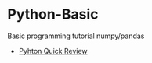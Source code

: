 # Python-Basic
Basic programming tutorial numpy/pandas

* [Pyhton Quick Review](https://github.com/bing020815/Python-Basic/blob/master/Python-Quick-Review.ipynb)
